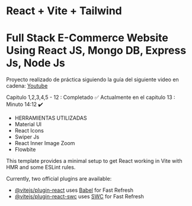 # React + Vite + Tailwind
# Full Stack E-Commerce Website Using React JS, Mongo DB, Express Js, Node Js
Proyecto realizado de práctica siguiendo la guía del siguiente video en cadena:
[Youtube](https://www.youtube.com/watch?v=-APmpguNFqI&list=PLhFBHuT4t3aCiG8KjDlgKubRMtwAQTi9I&index=3)

Capitulo 1,2,3,4,5 - 12 : Completado ✅
Actualmente en el capitulo 13 : Minuto 14:12 ✔️

- HERRAMIENTAS UTILIZADAS
- Material UI
- React Icons
- Swiper Js
- React Inner Image Zoom
- Flowbite

This template provides a minimal setup to get React working in Vite with HMR and some ESLint rules.

Currently, two official plugins are available:

- [@vitejs/plugin-react](https://github.com/vitejs/vite-plugin-react/blob/main/packages/plugin-react/README.md) uses [Babel](https://babeljs.io/) for Fast Refresh
- [@vitejs/plugin-react-swc](https://github.com/vitejs/vite-plugin-react-swc) uses [SWC](https://swc.rs/) for Fast Refresh
